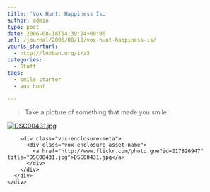 ```yaml
---
title: 'Vox Hunt: Happiness Is…'
author: admin
type: post
date: 2006-08-18T14:39:24+00:00
url: /journal/2006/08/18/vox-hunt-happiness-is/
yourls_shorturl:
  - http://lobban.org/i/a3
categories:
  - Stuff
tags:
  - smile starter
  - vox hunt

---
```

> Take a picture of something that made you smile.

<div class="vox-enclosure vox-enclosure-center vox-enclosure-large vox-photo-enclosure">
  <div class="vox-enclosure-inner">
    <div class="vox-enclosure-list">
      <div class="vox-enclosure-item vox-photo-asset vox-last">
        <div class="vox-enclosure-image">
          <a href="http://www.flickr.com/photo.gne?id=217820947" title="DSC00431.jpg"><img alt="DSC00431.jpg" class="asset asset-image at-xid-6a01348743f8e2970c0133f423da94970b" src="http://nonimage.typepad.com/.a/6a01348743f8e2970c0133f423da94970b-320pi" /></a>
        </div>
        
        <div class="vox-enclosure-meta">
          <div class="vox-enclosure-asset-name">
            <a href="http://www.flickr.com/photo.gne?id=217820947" title="DSC00431.jpg">DSC00431.jpg</a>
          </div>
        </div>
      </div>
    </div>
  </div>
</div>